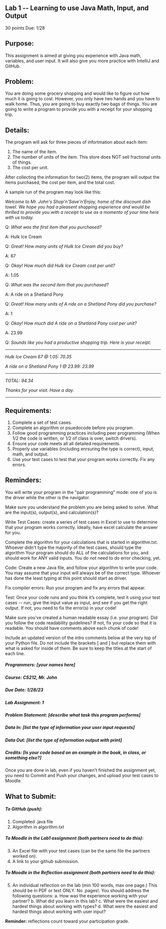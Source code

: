 ## Lab 1 -- Learning to use Java Math, Input, and Output
30 points
Due: 1/28

## Purpose:
This assignment is aimed at giving you experience with Java math, variables, and user input. It will also give you more practice with IntelliJ and GitHub.

## Problem:
You are doing some grocery shopping and would like to figure out how much it is going to cost. However, you only have two hands and you have to walk home. Thus, you are going to buy exactly two bags of things. You are going to write a program to provide you with a receipt for your shopping trip.

## Details:
The program will ask for three pieces of infortmation about each item: 
1. The name of the item.
2. The number of units of the item. This store does NOT sell fractional units of things.
3. The cost per unit.

After collecting the information for two(2) items, the program will output the items purchased, the cost per item, and the total cost.

A sample run of the program may look like this:

_Welcome to Mr. John's Shop'n'Save'n'Enjoy, home of the discount dish towel. 
We hope you had a pleasent shopping experience and would be thrilled to provide you with a receipt to use as a momento of your time here with us today._

Q: _What was the first item that you purchased?_

A: Hulk Ice Cream

Q: _Great! How many units of Hulk Ice Cream did you buy?_

A: 67

Q: _Okay! How much did Hulk Ice Cream cost per unit?_

A: 1.05

Q: _What was the second item that you purchased?_

A: A ride on a Shetland Pony

Q: _Great! How many units of A ride on a Shetland Pony did you purchase?_

A: 1

Q: _Okay! How much did A ride on a Shetland Pony cost per unit?_

A: 23.99

Q: _Sounds like you had a productive shopping trip. Here is your receipt:_

***
_Hulk Ice Cream 67 @ 1.05: 70.35_

_A ride on a Shetland Pony 1 @ 23.99: 23.99_

----------
_TOTAL: 94.34_


_Thanks for your visit. Have a day._

***

## Requirements:
1. Complete a set of test cases.
2. Complete an algorithm or psuedocode before you program.
3. Follow good programming practices including peer programming (When 1/2 the code is written, or 1/2 of class is over, switch drivers).
4. Ensure your code meets all all detailed requirements.
5. Properly use variables (including enrsuring the type is correct), input, math, and output.
6. Use your test cases to test that your program works correctly. Fix any errors.

## Reminders:
You will write your program in the "pair programming" mode: one of you is the driver while the other is the navigator.

Make sure you understand the problem you are being asked to solve. What are the input(s), output(s), and calculation(s)?

Write Test Cases: create a series of test cases in Excel to use to determine that your program works correctly. Ideally, have excel calculate the answer for you.

Complete the algorithm for your calculations that is started in algorithm.txt. Whoever didn't type the majority of the test cases, should type the algorithm Your program should do ALL of the calculations for you, and should work for ANY valid inputs. You do not need to do error checking, yet.

Code: Create a new Java file, and follow your algorithm to write your code. You may assume that your input will always be of the correct type. Whoever has done the least typing at this point should start as driver.

Fix compiler errors: Run your program and fix any errors that appear.

Test: Once your code runs and you think it’s complete, test it using your test cases -- run, give the input value as input, and see if you get the right output. If not, you need to fix the error(s) in your code!

Make sure you’ve created a human readable essay (i.e. your program). Did you follow the code readability guidelines? If not, fix your code so that it is readable. You should have comments above each chunk of code!

Include an updated version of the intro comments below at the very top of your Python file. Do not include the brackets [ and ] but replace them with what is asked for inside of them. Be sure to keep the titles at the start of each line. 
##### Programmers: [your names here] 
##### Course: CS212, Mr. John 
##### Due Date: 1/28/23 
##### Lab Assignment: 1 
##### Problem Statement: [describe what task this program performs] 
##### Data In: [list the type of information your user input requests] 
##### Data Out: [list the type of information output with print] 
##### Credits: [Is your code based on an example in the book, in class, or something else?]

Once you are done in lab, even if you haven’t finished the assignment yet, you need to Commit and Push your changes, and upload your test cases to Moodle.

## What to Submit:
##### To GitHub (push):
1. Completed .java file
2. Algorithm in algorithm.txt

##### To Moodle in the Lab1 assignment (both partners need to do this): 
3. An Excel file with your test cases (can be the same file the partners worked on).
4. A link to your github submission.

##### To Moodle in the Reflection assignment (both partners need to do this): 
5. An individual reflection on the lab (min 100 words, max one page.) This should be in PDF or text ONLY. No .pages!.
    You should address the following questions:
    a. How was the experience working with your partner?
    b. What did you learn in this lab?
    c. What were the easiest and hardest things about working with types?
    d. What were the easiest and hardest things about working with user input?

**Reminder:**  reflections count toward your participation grade.
